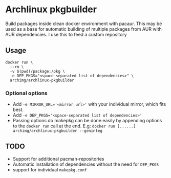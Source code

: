 # Archlinux pkgbuilder

Build packages inside clean docker environment with pacaur.
This may be used as a base for automatic building of multiple packages
from AUR with AUR dependencies. I use this to feed a custom repository

## Usage

    docker run \
      --rm \
      -v $(pwd)/package:/pkg \
      -e DEP_PKGS="<space-separated list of dependencies>" \
      archimg/archlinux-pkgbuilder

### Optional options

- Add `-e MIRROR_URL='<mirror url>'` with your individual mirror, which fits best.
- Add `-e DEP_PKGS='<space-separated list of dependencies>'`
- Passing options do makepkg can be done easily by appending options to the `docker run` call at the end. E.g: `docker run [......] archimg/archlinux-pkgbuilder --geninteg`

## TODO

- Support for additional pacman-repositories
- Automatic installation of dependencies without the need for `DEP_PKGS`
- support for individual `makepkg.conf`
